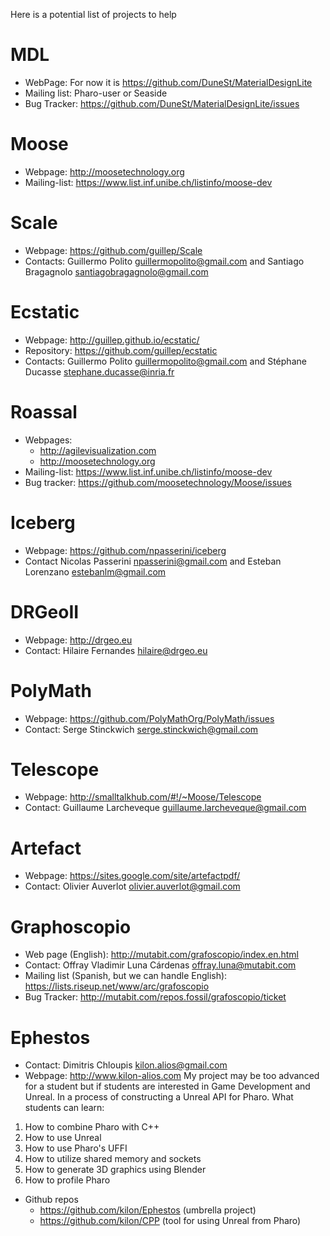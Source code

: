 Here is a potential list of projects to help 


# MDL
  - WebPage: For now it is https://github.com/DuneSt/MaterialDesignLite
  - Mailing list: Pharo-user or Seaside
  - Bug Tracker: https://github.com/DuneSt/MaterialDesignLite/issues


# Moose
  - Webpage: http://moosetechnology.org
  - Mailing-list: https://www.list.inf.unibe.ch/listinfo/moose-dev	

# Scale
  - Webpage: https://github.com/guillep/Scale
  - Contacts: Guillermo Polito <guillermopolito@gmail.com> and Santiago Bragagnolo <santiagobragagnolo@gmail.com>

# Ecstatic
  - Webpage: http://guillep.github.io/ecstatic/
  - Repository: https://github.com/guillep/ecstatic
  - Contacts: Guillermo Polito <guillermopolito@gmail.com> and Stéphane Ducasse <stephane.ducasse@inria.fr>

# Roassal
  - Webpages: 
    - http://agilevisualization.com
    - http://moosetechnology.org
   - Mailing-list: https://www.list.inf.unibe.ch/listinfo/moose-dev
   - Bug tracker: https://github.com/moosetechnology/Moose/issues

# Iceberg
  - Webpage: https://github.com/npasserini/iceberg
  - Contact Nicolas Passerini <npasserini@gmail.com> and Esteban Lorenzano <estebanlm@gmail.com>
	
# DRGeoII
  - Webpage: http://drgeo.eu
  - Contact: Hilaire Fernandes <hilaire@drgeo.eu>

# PolyMath 
  - Webpage: https://github.com/PolyMathOrg/PolyMath/issues
  - Contact: Serge Stinckwich <serge.stinckwich@gmail.com>
	
# Telescope
  - Webpage: http://smalltalkhub.com/#!/~Moose/Telescope
  - Contact: Guillaume Larcheveque <guillaume.larcheveque@gmail.com>

# Artefact	
  - Webpage: https://sites.google.com/site/artefactpdf/
  - Contact: Olivier Auverlot <olivier.auverlot@gmail.com>

# Graphoscopio
  - Web page (English): http://mutabit.com/grafoscopio/index.en.html
  - Contact: Offray Vladimir Luna Cárdenas <offray.luna@mutabit.com>
  - Mailing list (Spanish, but we can handle English): https://lists.riseup.net/www/arc/grafoscopio
  - Bug Tracker: http://mutabit.com/repos.fossil/grafoscopio/ticket

# Ephestos
 - Contact: Dimitris Chloupis <kilon.alios@gmail.com>
 - Webpage: http://www.kilon-alios.com
My project may be too advanced for a student but if students are interested in Game Development and Unreal. 
In a process of constructing a Unreal API for Pharo. 
What students can learn:

1. How to combine Pharo with C++
2. How to use Unreal
3. How to use Pharo's UFFI
4. How to utilize shared memory and sockets 
5. How to generate 3D graphics using Blender
6. How to profile Pharo 
  - Github repos 
    - https://github.com/kilon/Ephestos (umbrella project)
    - https://github.com/kilon/CPP (tool for using Unreal from Pharo)
